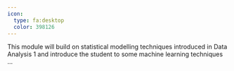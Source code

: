 ```yaml
---
icon:
  type: fa:desktop
  color: 398126
---
```


This module will build on statistical modelling techniques introduced in Data Analysis 1 and introduce the student to some machine learning techniques ... 
